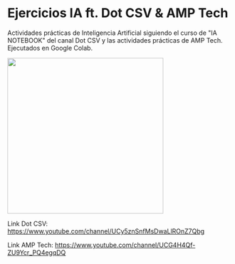 # Ejercicios IA ft. Dot CSV & AMP Tech

Actividades prácticas de Inteligencia Artificial siguiendo el curso de "IA NOTEBOOK" del canal Dot CSV y las actividades prácticas de AMP Tech. Ejecutados en Google Colab.

<img src="https://www.tibco.com/sites/tibco/files/media_entity/2021-05/neutral-network-diagram.svg" width="350" />

Link Dot CSV: https://www.youtube.com/channel/UCy5znSnfMsDwaLlROnZ7Qbg

Link AMP Tech: https://www.youtube.com/channel/UCG4H4Qf-ZU9Ycr_PQ4egqDQ
